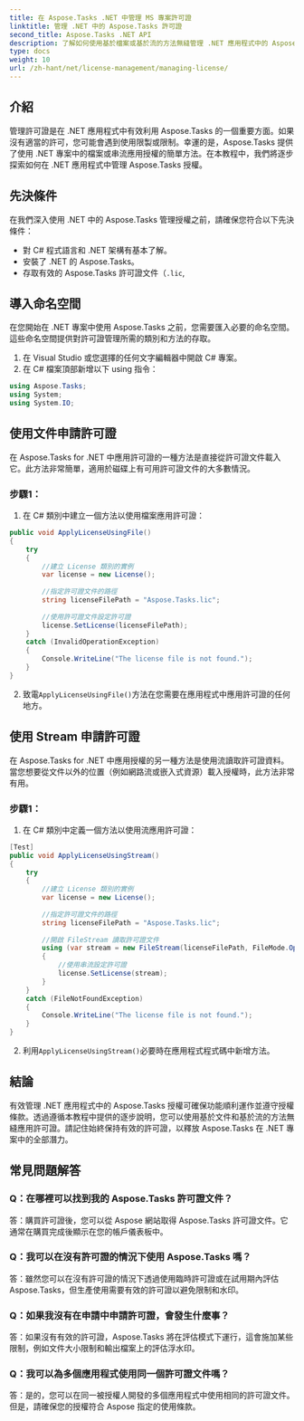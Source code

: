 ```yaml
---
title: 在 Aspose.Tasks .NET 中管理 MS 專案許可證
linktitle: 管理 .NET 中的 Aspose.Tasks 許可證
second_title: Aspose.Tasks .NET API
description: 了解如何使用基於檔案或基於流的方法無縫管理 .NET 應用程式中的 Aspose.Tasks 許可證。
type: docs
weight: 10
url: /zh-hant/net/license-management/managing-license/
---
```

## 介紹
管理許可證是在 .NET 應用程式中有效利用 Aspose.Tasks 的一個重要方面。如果沒有適當的許可，您可能會遇到使用限製或限制。幸運的是，Aspose.Tasks 提供了使用 .NET 專案中的檔案或串流應用授權的簡單方法。在本教程中，我們將逐步探索如何在 .NET 應用程式中管理 Aspose.Tasks 授權。
## 先決條件
在我們深入使用 .NET 中的 Aspose.Tasks 管理授權之前，請確保您符合以下先決條件：
- 對 C# 程式語言和 .NET 架構有基本了解。
- 安裝了 .NET 的 Aspose.Tasks。
- 存取有效的 Aspose.Tasks 許可證文件（`.lic`,
## 導入命名空間
在您開始在 .NET 專案中使用 Aspose.Tasks 之前，您需要匯入必要的命名空間。這些命名空間提供對許可證管理所需的類別和方法的存取。

1. 在 Visual Studio 或您選擇的任何文字編輯器中開啟 C# 專案。
2. 在 C# 檔案頂部新增以下 using 指令：
```csharp
using Aspose.Tasks;
using System;
using System.IO;

```
## 使用文件申請許可證
在 Aspose.Tasks for .NET 中應用許可證的一種方法是直接從許可證文件載入它。此方法非常簡單，適用於磁碟上有可用許可證文件的大多數情況。
### 步驟1：
1. 在 C# 類別中建立一個方法以使用檔案應用許可證：
```csharp
public void ApplyLicenseUsingFile()
{
    try
    {
        //建立 License 類別的實例
        var license = new License();
        
        //指定許可證文件的路徑
        string licenseFilePath = "Aspose.Tasks.lic";
        
        //使用許可證文件設定許可證
        license.SetLicense(licenseFilePath);
    }
    catch (InvalidOperationException)
    {
        Console.WriteLine("The license file is not found.");
    }
}
```
2. 致電`ApplyLicenseUsingFile()`方法在您需要在應用程式中應用許可證的任何地方。
## 使用 Stream 申請許可證
在 Aspose.Tasks for .NET 中應用授權的另一種方法是使用流讀取許可證資料。當您想要從文件以外的位置（例如網路流或嵌入式資源）載入授權時，此方法非常有用。
### 步驟1：
1. 在 C# 類別中定義一個方法以使用流應用許可證：
```csharp
[Test]
public void ApplyLicenseUsingStream()
{
    try
    {
        //建立 License 類別的實例
        var license = new License();
        
        //指定許可證文件的路徑
        string licenseFilePath = "Aspose.Tasks.lic";
        
        //開啟 FileStream 讀取許可證文件
        using (var stream = new FileStream(licenseFilePath, FileMode.Open))
        {
            //使用串流設定許可證
            license.SetLicense(stream);
        }
    }
    catch (FileNotFoundException)
    {
        Console.WriteLine("The license file is not found.");
    }
}
```
2. 利用`ApplyLicenseUsingStream()`必要時在應用程式程式碼中新增方法。
## 結論
有效管理 .NET 應用程式中的 Aspose.Tasks 授權可確保功能順利運作並遵守授權條款。透過遵循本教程中提供的逐步說明，您可以使用基於文件和基於流的方法無縫應用許可證。請記住始終保持有效的許可證，以釋放 Aspose.Tasks 在 .NET 專案中的全部潛力。
## 常見問題解答
### Q：在哪裡可以找到我的 Aspose.Tasks 許可證文件？

答：購買許可證後，您可以從 Aspose 網站取得 Aspose.Tasks 許可證文件。它通常在購買完成後顯示在您的帳戶儀表板中。

### Q：我可以在沒有許可證的情況下使用 Aspose.Tasks 嗎？

答：雖然您可以在沒有許可證的情況下透過使用臨時許可證或在試用期內評估 Aspose.Tasks，但生產使用需要有效的許可證以避免限制和水印。

### Q：如果我沒有在申請中申請許可證，會發生什麼事？

答：如果沒有有效的許可證，Aspose.Tasks 將在評估模式下運行，這會施加某些限制，例如文件大小限制和輸出檔案上的評估浮水印。

### Q：我可以為多個應用程式使用同一個許可證文件嗎？

答：是的，您可以在同一被授權人開發的多個應用程式中使用相同的許可證文件。但是，請確保您的授權符合 Aspose 指定的使用條款。